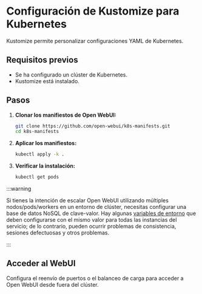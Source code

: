 
# Configuración de Kustomize para Kubernetes

Kustomize permite personalizar configuraciones YAML de Kubernetes.

## Requisitos previos

- Se ha configurado un clúster de Kubernetes.
- Kustomize está instalado.

## Pasos

1. **Clonar los manifiestos de Open WebUI:**

   ```bash
   git clone https://github.com/open-webui/k8s-manifests.git
   cd k8s-manifests
   ```

2. **Aplicar los manifiestos:**

   ```bash
   kubectl apply -k .
   ```

3. **Verificar la instalación:**

   ```bash
   kubectl get pods
   ```

:::warning

Si tienes la intención de escalar Open WebUI utilizando múltiples nodos/pods/workers en un entorno de clúster, necesitas configurar una base de datos NoSQL de clave-valor.
Hay algunas [variables de entorno](https://docs.openwebui.com/getting-started/env-configuration/) que deben configurarse con el mismo valor para todas las instancias del servicio; de lo contrario, pueden ocurrir problemas de consistencia, sesiones defectuosas y otros problemas.

:::

## Acceder al WebUI

Configura el reenvío de puertos o el balanceo de carga para acceder a Open WebUI desde fuera del clúster.
